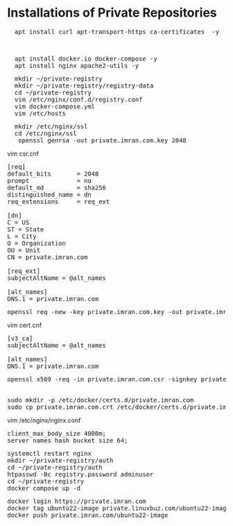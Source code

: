 # Installations of Private Repositories
<pre>
  apt install curl apt-transport-https ca-certificates  -y
  

</pre>
<pre>
  apt install docker.io docker-compose -y
  apt install nginx apache2-utils -y
</pre>
<pre>
  mkdir ~/private-registry
  mkdir ~/private-registry/registry-data
  cd ~/private-registry
  vim /etc/nginx/conf.d/registry.conf
  vim docker-compose.yml
  vim /etc/hosts  
</pre>

<pre>
  mkdir /etc/nginx/ssl
  cd /etc/nginx/ssl
   openssl genrsa -out private.imran.com.key 2048
</pre>
vim csr.cnf
<pre>
[req]
default_bits       = 2048
prompt             = no
default_md         = sha256
distinguished_name = dn
req_extensions     = req_ext

[dn]
C = US
ST = State
L = City
O = Organization
OU = Unit
CN = private.imran.com

[req_ext]
subjectAltName = @alt_names

[alt_names]
DNS.1 = private.imran.com
</pre>
<pre>
openssl req -new -key private.imran.com.key -out private.imran.com.csr -config csr.cnf
</pre>
vim  cert.cnf
<pre>
[v3_ca]
subjectAltName = @alt_names

[alt_names]
DNS.1 = private.imran.com
</pre>

<pre>
openssl x509 -req -in private.imran.com.csr -signkey private.imran.com.key -out private.imran.com.crt -days 365 -extfile cert.cnf -extensions v3_ca


sudo mkdir -p /etc/docker/certs.d/private.imran.com
sudo cp private.imran.com.crt /etc/docker/certs.d/private.imran.com/ca.crt
</pre>
vim /etc/nginx/nginx.conf
<pre>
client_max_body_size 4000m;
server_names_hash_bucket_size 64;
</pre>
<pre>
systemctl restart nginx
mkdir ~/private-registry/auth
cd ~/private-registry/auth
htpasswd -Bc registry.password adminuser
cd ~/private-registry
docker compose up -d
</pre>
<pre>
docker login https://private.imran.com
docker tag ubuntu22-image private.linuxbuz.com/ubuntu22-image
docker push private.imran.com/ubuntu22-image
</pre>










